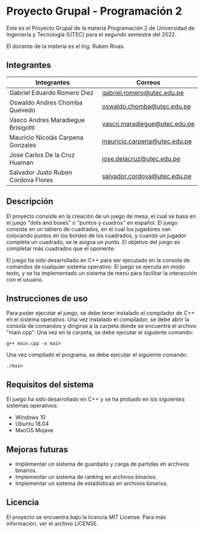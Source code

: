 # Proyecto Grupal - Programación 2
Este es el Proyecto Grupal de la materia Programación 2 de Universidad de Ingeniería y Tecnología (UTEC) para el segundo semestre del 2022.

El docente de la materia es el Ing. Ruben Rivas.

## Integrantes
| Integrantes  | Correos |
| ------------- | ------------- |
| Gabriel Eduardo Romero Diez | gabriel.romero@utec.edu.pe |
| Oswaldo Andres Chomba Quevedo | oswaldo.chomba@utec.edu.pe |
| Vasco Andres Maradiegue Brisigotti | vasco.maradiegue@utec.edu.pe |
| Mauricio Nicolás Carpena Gonzales | mauricio.carpena@utec.edu.pe |
| Jose Carlos De la Cruz Huaman | jose.delacruz@utec.edu.pe |
| Salvador Justo Ruben Cordova Flores | salvador.cordova@utec.edu.pe |

## Descripción
El proyecto consiste en la creación de un juego de mesa, el cual se basa en el juego "dots and boxes" o "puntos y cuadros" en español. El juego consiste en un tablero de cuadrados, en el cual los jugadores van colocando puntos en los bordes de los cuadrados, y cuando un jugador completa un cuadrado, se le asigna un punto. El objetivo del juego es completar más cuadrados que el oponente.

El juego ha sido desarrollado en C++ para ser ejecutado en la consola de comandos de cualquier sistema operativo. El juego se ejecuta en modo texto, y se ha implementado un sistema de menú para facilitar la interacción con el usuario.

## Instrucciones de uso
Para poder ejecutar el juego, se debe tener instalado el compilador de C++ en el sistema operativo. Una vez instalado el compilador, se debe abrir la consola de comandos y dirigirse a la carpeta donde se encuentra el archivo "main.cpp". Una vez en la carpeta, se debe ejecutar el siguiente comando:

`g++ main.cpp -o main`

Una vez compilado el programa, se debe ejecutar el siguiente comando:

`./main`

## Requisitos del sistema
El juego ha sido desarrollado en C++ y se ha probado en los siguientes sistemas operativos:
- Windows 10
- Ubuntu 18.04
- MacOS Mojave

## Mejoras futuras
- Implementar un sistema de guardado y carga de partidas en archivos binarios.
- Implementar un sistema de ranking en archivos binarios.
- Implementar un sistema de estadísticas en archivos binarios.

## Licencia
El proyecto se encuentra bajo la licencia MIT License. Para más información, ver el archivo LICENSE.